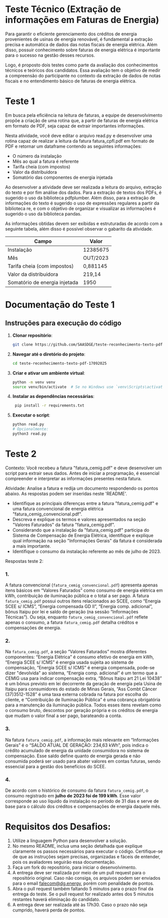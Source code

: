 # Teste Técnico (Extração de informações em Faturas de Energia)

Para garantir o eficiente gerenciamento dos créditos de energia provenientes de usinas de energia renovável, é fundamental a extração precisa e automática de dados das notas fiscais de energia elétrica. Além disso, possuir conhecimento sobre faturas de energia elétrica é importante para o sucesso na gestão desses recursos.

Logo, é proposto dois testes como parte da avaliação dos conhecimentos técnicos e teóricos dos candidatos. Essa avaliação tem o objetivo de medir a compreensão do participante no contexto da extração de dados de notas fiscais e no entendimento básico de faturas de energia elétrica.

# Teste 1

Em busca pela eficiência na leitura de faturas, a equipe de desenvolvimento propõe a criação de uma rotina que, a partir de faturas de energia elétrica em formato de PDF, seja capaz de extrair importantes informações.

Nesta atividade, você deve editar o arquivo read.py e desenvolver uma rotina capaz de realizar a leitura da fatura fatura_cpfl.pdf em formato de PDF e retornar um dataframe contendo as seguintes informações:

- O número da instalação
- Mês ao qual a fatura é referente
- Tarifa cheia (com impostos)
- Valor da distribuidora
- Somatório das componentes de energia injetada

Ao desenvolver a atividade deve ser realizada a leitura do arquivo, extração do texto e por fim análise dos dados. Para a extração de textos dos PDFs, é sugerido o uso da biblioteca pdfplumber. Além disso, para a extração de informações do texto é sugerido o uso de expressões regulares a partir da biblioteca re, e com o objetivo de organizar e visualizar as informações é sugerido o uso da biblioteca pandas. 

As informações obtidas devem ser exibidas e estruturadas de acordo com a seguinte tabela, além disso é possível observar o gabarito da atividade.

|                 Campo                |    Valor    | 
|--------------------------------------|-------------|
|              Instalação              |   12385675  |
|                   Mês                |   OUT/2023  |
|      Tarifa cheia (com impostos)     |   0,881145  |
|         Valor da distribuidora       |    219,14   |
|    Somatório de energia injetada     |     1950    |

# Documentação do Teste 1

## Instruções para execução do código

1. **Clonar repositório**: 
   ```bash
   git clone https://github.com/SAASDGE/teste-reconhecimento-texto-pdf-17092025.git
   ```
2. **Navegar até o diretório do projeto**:
   ```bash
   cd teste-reconhecimento-texto-pdf-17092025
    ```
3. **Criar e ativar um ambiente virtual**:
    ```bash
    python -m venv venv
    source venv/bin/activate  # Se no Windows use `venv\Scripts\activate`
    ```
4. **Instalar as dependências necessárias**:
   ```bash
    pip install -r requirements.txt
   ```
5. **Executar o script**:
   ```bash
   python read.py
   # Opcionalmente:
   python3 read.py
   ```  

# Teste 2

Contexto: Você recebeu a fatura "fatura_cemig.pdf" e deve desenvolver um script para extrair seus dados. Antes de iniciar a programação, é essencial compreender e interpretar as informações presentes nesta fatura.

Atividade: Analise a fatura e redija um documento respondendo os pontos abaixo. As respostas podem ser inseridas neste 'README'.

 - Identifique as principais diferenças entre a fatura "fatura_cemig.pdf" e uma fatura convencional de energia elétrica "fatura_cemig_convencional.pdf".
 - Descreva e explique os termos e valores apresentados na seção "Valores Faturados" da fatura "fatura_cemig.pdf".
 - Considerando que a instalação da "fatura_cemig.pdf" participa do Sistema de Compensação de Energia Elétrica, identifique e explique qual informação na seção "Informações Gerais" da fatura é considerada a mais importante.
 - Identifique o consumo da instalação referente ao mês de julho de 2023.

Respostas teste 2:

### 1. 
A fatura convencional (`fatura_cemig_convencional.pdf`) apresenta apenas itens básicos em “Valores Faturados” como consumo de energia elétrica em kWh, contribuição de iluminação pública e o total a ser pago.
A fatura `fatura_cemig.pdf` possui outros itens relacionados ao SCEE, como “Energia SCEE s/ ICMS”, “Energia compensada GD II”, “Energia comp. adicional”, bônus Itaipu por lei e saldo de geração (na sessão “Informações Técnicas”). Ou seja, enquanto `fatura_cemig_convencional.pdf` reflete apenas o consumo, a fatura `fatura_cemig.pdf` detalha créditos e compensações de energia.

### 2. 
Na `fatura_cemig.pdf`, a seção “Valores Faturados” mostra diferentes componentes: “Energia Elétrica” é consumo efetivo de energia em kWh, “Energia SCEE s/ ICMS” é energia usada sujeita ao sistema de compensação, “Energia SCEE s/ ICMS” é energia compensada, pode-se dizer "devolvida" ao sistema, “Energia comp. adicional” é um termo que a CEMIG usa para indicar compensação extra, “Bônus Itaipu art 21 Lei 10438” é um bônus previsto em lei decorrente da geração de energia pela Usina de Itaipu para consumidores do estado de Minas Gerais, “Ass Combt Câncer (37)3512-1528” é uma taxa externa cobrada na fatura por escolha do cliente, e “Contribuição de Iluminação Pública” é uma cobrança obrigatória para a manutenção da iluminação pública. Todos esses itens revelam como o consumo bruto, descontos por geração própria e os créditos de energia que mudam o valor final a ser pago, barateando a conta.

### 3. 
Na fatura `fatura_cemig.pdf`, a informação mais relevante em “Informações Gerais” é o “SALDO ATUAL DE GERAÇÃO: 234,63 kWh”, pois indica o crédito acumulado de energia da unidade consumidora no sistema de compensação. Esse saldo define quanto de energia gerada e não consumida poderá ser usado para abater valores em contas futuras, sendo essencial para a gestão dos benefícios do SCEE.

### 4. 
De acordo com o histórico de consumo da fatura `fatura_cemig.pdf`, o consumo registrado em **julho de 2023 foi de 199 kWh**. Esse valor corresponde ao uso líquido da instalação no período de 31 dias e serve de base para o cálculo dos créditos e compensações de energia daquele mês.



# Requisitos dos Desafios:

1. Utilize a linguagem Python para desenvolver a solução.
2. No mesmo README, inclua uma seção detalhada que explique claramente os passos necessários para executar o código. Certifique-se de que as instruções sejam precisas, organizadas e fáceis de entender, pois os avaliadores seguirão essa documentação.
3. Faça um fork do repositório, para iniciar o desenvolvimento.
4. A entrega deve ser realizada por meio de um pull request para o repositório original. Caso não consiga, os arquivos podem ser enviados para o email falecom@dg.energy, porém com penalidade de pontos.
5. Abra o pull request também faltando 5 minutos para o prazo final da entrega do teste. Se o pull request for realizado antes dos 5 minutos restantes haverá eliminação do candidato.
6. A entrega deve ser realizada até às 17h30. Caso o prazo não seja cumprido, haverá perda de pontos.
